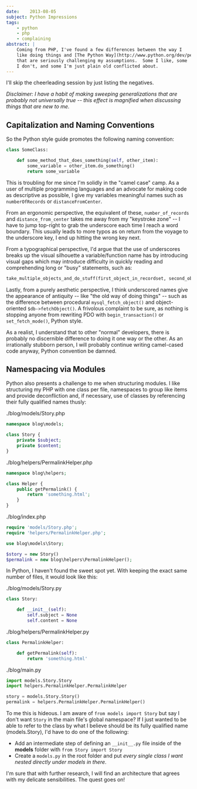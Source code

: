 ```yaml
---
date:    2013-08-05
subject: Python Impressions
tags:
    - python
    - php
    - complaining
abstract: |
    Coming from PHP, I've found a few differences between the way I
    like doing things and [The Python Way](http://www.python.org/dev/peps/pep-0008/)
    that are seriously challenging my assumptions.  Some I like, some
    I don't, and some I'm just plain old conflicted about.
---
```


I'll skip the cheerleading session by just listing the negatives.

*Disclaimer:  I have a habit of making sweeping generalizations that are probably not universally true -- this effect is magnified when discussing things that are new to me.*

## Capitalization and Naming Conventions

So the Python style guide promotes the following naming convention:

```python
class SomeClass:

    def some_method_that_does_something(self, other_item):
        some_variable = other_item.do_something()
        return some_variable
```

This is troubling for me since I'm solidly in the "camel case" camp.  As a user of multiple programming languages and an advocate for making code as descriptive as possible, I give my variables meaningful names such as `numberOfRecords` or `distanceFromCenter`.

From an ergonomic perspective, the equivalent of these, `number_of_records` and `distance_from_center` takes me away from my "keystroke zone" -- I have to jump top-right to grab the underscore each time I reach a word boundary.  This usually leads to more typos as on return from the voyage to the underscore key, I end up hitting the wrong key next.

From a typographical perspective, I'd argue that the use of underscores breaks up the visual silhouette a variable/function name has by introducing visual gaps which may introduce difficulty in quickly reading and comprehending long or "busy" statements, such as:

```python
take_multiple_objects_and_do_stuff(first_object_in_recordset, second_object_in_recordset, some_property)
```

Lastly, from a purely aesthetic perspective, I think underscored names give the appearance of antiquity -- like "the old way of doing things" -- such as the difference between procedural `mysql_fetch_object()` and object-oriented `$db->fetchObject()`.  A frivolous complaint to be sure, as nothing is stopping anyone from rewriting PDO with `begin_transaction()` or `set_fetch_mode()`, Python style.

As a realist, I understand that to other "normal" developers, there is probably no discernible difference to doing it one way or the other.  As an irrationally stubborn person, I will probably continue writing camel-cased code anyway, Python convention be damned.

## Namespacing via Modules

Python also presents a challenge to me when structuring modules.  I like structuring my PHP with one class per file, namespaces to group like items and provide deconfliction and, if necessary, use of classes by referencing their fully qualified names thusly:

<div class="codeblockname">./blog/models/Story.php</div>

```php
namespace blog\models;

class Story {
    private $subject;
    private $content;
}
```

<div class="codeblockname">./blog/helpers/PermalinkHelper.php</div>

```php
namespace blog\helpers;

class Helper {
    public getPermalink() {
        return 'something.html';
    }
}
```

<div class="codeblockname">./blog/index.php</div>

```php
require 'models/Story.php';
require 'helpers/PermalinkHelper.php';

use blog\models\Story;

$story = new Story()
$permalink = new blog\helpers\PermalinkHelper();
```

In Python, I haven't found the sweet spot yet.  With keeping the exact same number of files, it would look like this:

<div class="codeblockname">./blog/models/Story.py</div>

```python
class Story:

    def __init__(self):
        self.subject = None
        self.content = None
```

<div class="codeblockname">./blog/helpers/PermalinkHelper.py</div>

```python
class PermalinkHelper:

    def getPermalink(self):
        return 'something.html'
```

<div class="codeblockname">./blog/main.py</div>

```python
import models.Story.Story
import helpers.PermalinkHelper.PermalinkHelper

story = models.Story.Story()
permalink = helpers.PermalinkHelper.PermalinkHelper()
```

To me this is hideous.  I am aware of `from models import Story` but say I don't want `Story` in the main file's global namespace?  If I just wanted to be able to refer to the class by what I believe should be its fully qualified name (models.Story), I'd have to do one of the following:

+ Add an intermediate step of defining an `__init__.py` file inside of the **models** folder with `from Story import Story`
+ Create a `models.py` in the root folder and put *every single class I want nested directly under models in there*.

I'm sure that with further research, I will find an architecture that agrees with my delicate sensibilities.  The quest goes on!
